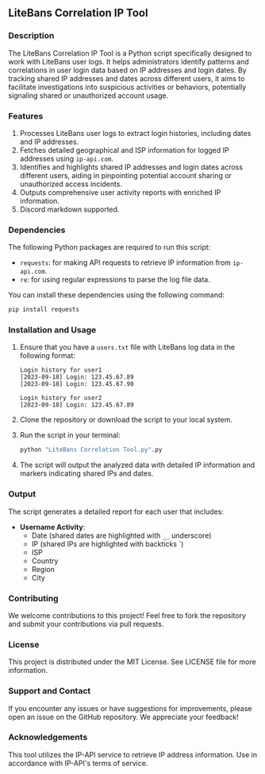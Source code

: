 ## LiteBans Correlation IP Tool

### Description

The LiteBans Correlation IP Tool is a Python script specifically designed to work with LiteBans user logs. It helps administrators identify patterns and correlations in user login data based on IP addresses and login dates. By tracking shared IP addresses and dates across different users, it aims to facilitate investigations into suspicious activities or behaviors, potentially signaling shared or unauthorized account usage.

### Features

1. Processes LiteBans user logs to extract login histories, including dates and IP addresses.
2. Fetches detailed geographical and ISP information for logged IP addresses using `ip-api.com`.
3. Identifies and highlights shared IP addresses and login dates across different users, aiding in pinpointing potential account sharing or unauthorized access incidents.
4. Outputs comprehensive user activity reports with enriched IP information.
5. Discord markdown supported.

### Dependencies

The following Python packages are required to run this script:

- `requests`: for making API requests to retrieve IP information from `ip-api.com`.
- `re`: for using regular expressions to parse the log file data.

You can install these dependencies using the following command:

```sh
pip install requests
```

### Installation and Usage

1. Ensure that you have a `users.txt` file with LiteBans log data in the following format:
   
   ```
   Login history for user1
   [2023-09-18] Login: 123.45.67.89
   [2023-09-18] Login: 123.45.67.90
   
   Login history for user2
   [2023-09-18] Login: 123.45.67.89
   ```

2. Clone the repository or download the script to your local system.
   
3. Run the script in your terminal:

   ```sh
   python "LiteBans Correlation Tool.py".py
   ```

4. The script will output the analyzed data with detailed IP information and markers indicating shared IPs and dates.

### Output

The script generates a detailed report for each user that includes:

- **Username Activity**:
  - Date (shared dates are highlighted with `__` underscore)
  - IP (shared IPs are highlighted with backticks `)
  - ISP
  - Country
  - Region
  - City

### Contributing

We welcome contributions to this project! Feel free to fork the repository and submit your contributions via pull requests.

### License

This project is distributed under the MIT License. See LICENSE file for more information.

### Support and Contact

If you encounter any issues or have suggestions for improvements, please open an issue on the GitHub repository. We appreciate your feedback!

### Acknowledgements

This tool utilizes the IP-API service to retrieve IP address information. Use in accordance with IP-API's terms of service.
